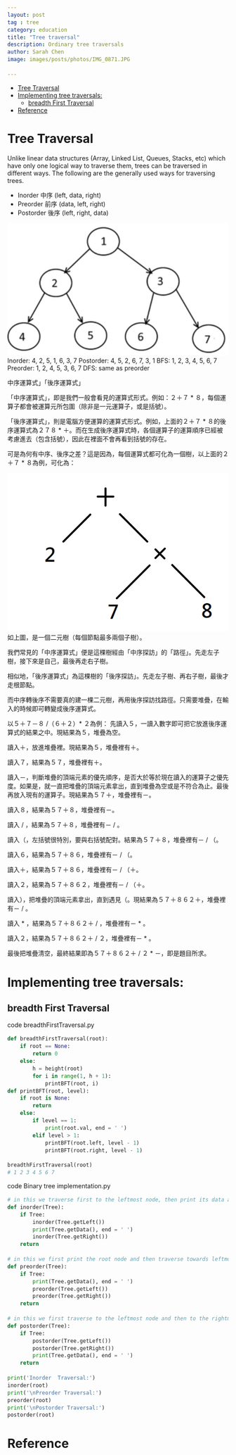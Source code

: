 ```yaml
---
layout: post
tag : tree
category: education
title: "Tree traversal"
description: Ordinary tree traversals
author: Sarah Chen
image: images/posts/photos/IMG_0871.JPG

---
```

  
- [Tree Traversal](#tree-traversal)
- [Implementing tree traversals:](#implementing-tree-traversals)
  - [breadth First Traversal](#breadth-first-traversal)
- [Reference](#reference)


# Tree Traversal
Unlike linear data structures (Array, Linked List, Queues, Stacks, etc) which have only one logical way to traverse them, trees can be traversed in different ways. The following are the generally used ways for traversing trees.

* Inorder  中序   (left, data, right)
* Preorder  前序 (data, left, right)
* Postorder 後序 (left, right, data)

![tree](../images/posts/tree123.PNG)
Inorder: 4, 2, 5, 1, 6, 3, 7
Postorder: 4, 5, 2, 6, 7, 3, 1
BFS:    1, 2, 3, 4, 5, 6, 7
Preorder: 1, 2, 4, 5, 3, 6, 7
DFS:    same as preorder


中序運算式」「後序運算式」

「中序運算式」，即是我們一般會看見的運算式形式。例如：２＋７ * ８，每個運算子都會被運算元所包圍（除非是一元運算子，或是括號）。

「後序運算式」，則是電腦方便運算的運算式形式。例如，上面的２＋７ * ８的後序運算式為２７８ * ＋。而在生成後序運算式時，各個運算子的運算順序已經被考慮進去（包含括號），因此在裡面不會再看到括號的存在。

可是為何有中序、後序之差？這是因為，每個運算式都可化為一個樹，以上面的２＋７ * ８為例，可化為：

![computationTree](../images/posts/computationTree.png)
如上圖，是一個二元樹（每個節點最多兩個子樹）。

我們常見的「中序運算式」便是這棵樹經由「中序探訪」的「路徑」。先走左子樹，接下來是自己，最後再走右子樹。

相似地，「後序運算式」為這棵樹的「後序探訪」。先走左子樹、再右子樹，最後才走根節點。


而中序轉後序不需要真的建一棵二元樹，再用後序探訪找路徑。只需要堆疊，在輸入的時候即可轉變成後序運算式。

以５＋７－８ /（６＋２）* ２為例：
先讀入５，一讀入數字即可把它放進後序運算式的結果之中。現結果為５，堆疊為空。

讀入＋，放進堆疊裡。現結果為５，堆疊裡有＋。

讀入７，結果為５７，堆疊裡有＋。

讀入－，判斷堆疊的頂端元素的優先順序，是否大於等於現在讀入的運算子之優先度。如果是，就一直把堆疊的頂端元素拿出，直到堆疊為空或是不符合為止。最後再放入現有的運算子。現結果為５７＋，堆疊裡有－。

讀入８，結果為５７＋８，堆疊裡有－。

讀入 / ，結果為５７＋８，堆疊裡有－ / 。

讀入（，左括號很特別，要與右括號配對。結果為５７＋８，堆疊裡有－ / （。

讀入６，結果為５７＋８６，堆疊裡有－ / （。

讀入＋，結果為５７＋８６，堆疊裡有－ / （＋。

讀入２，結果為５７＋８６２，堆疊裡有－ / （＋。

讀入），把堆疊的頂端元素拿出，直到遇見（。現結果為５７＋８６２＋，堆疊裡有－ / 。

讀入 * ，結果為５７＋８６２＋ / ，堆疊裡有－ * 。

讀入２，結果為５７＋８６２＋ / ２，堆疊裡有－ * 。

最後把堆疊清空，最終結果即為５７＋８６２＋ / ２ * －，即是題目所求。


# Implementing tree traversals:

## breadth First Traversal
<div class="code-head"><span>code</span> breadthFirstTraversal.py</div>

```py
def breadthFirstTraversal(root):
    if root == None:
        return 0
    else:
        h = height(root)
        for i in range(1, h + 1):
            printBFT(root, i)
def printBFT(root, level):
    if root is None:
        return
    else:
        if level == 1:
            print(root.val, end = ' ')
        elif level > 1:
            printBFT(root.left, level - 1)
            printBFT(root.right, level - 1)

breadthFirstTraversal(root)
# 1 2 3 4 5 6 7

```

<div class="code-head"><span>code</span> Binary tree implementation.py</div>

```py
# in this we traverse first to the leftmost node, then print its data and then traverse for rightmost node
def inorder(Tree):
    if Tree:
        inorder(Tree.getLeft())
        print(Tree.getData(), end = ' ')
        inorder(Tree.getRight())
    return

# in this we first print the root node and then traverse towards leftmost node and then to the rightmost node
def preorder(Tree):
    if Tree:
        print(Tree.getData(), end = ' ')
        preorder(Tree.getLeft())
        preorder(Tree.getRight())
    return 

# in this we first traverse to the leftmost node and then to the rightmost node and then print the data
def postorder(Tree):
    if Tree:
        postorder(Tree.getLeft())
        postorder(Tree.getRight())
        print(Tree.getData(), end = ' ')
    return

print('Inorder  Traversal:')
inorder(root)
print('\nPreorder Traversal:')
preorder(root)
print('\nPostorder Traversal:')
postorder(root)      

```

# Reference

